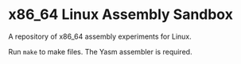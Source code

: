 x86_64 Linux Assembly Sandbox
=============================

A repository of x86_64 assembly experiments for Linux.

Run `make` to make files. The Yasm assembler is required.
